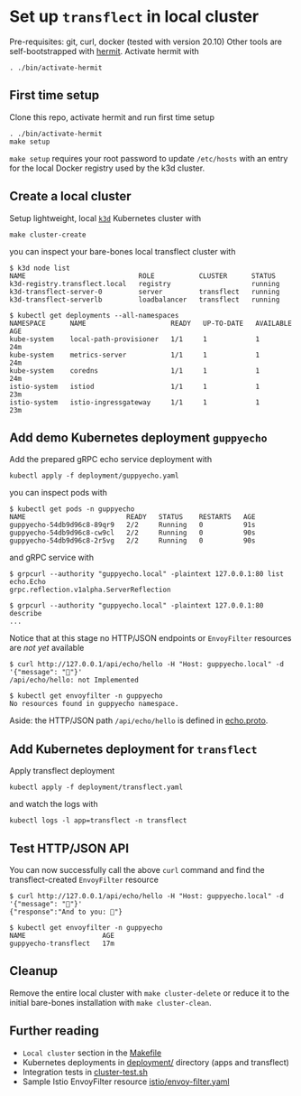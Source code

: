 # Set up `transflect` in local cluster

Pre-requisites: git, curl, docker (tested with version 20.10)
Other tools are self-bootstrapped with [hermit](https://cashapp.github.io/hermit/).
Activate hermit with

	. ./bin/activate-hermit

## First time setup

Clone this repo, activate hermit and run first time setup

	. ./bin/activate-hermit
	make setup

`make setup` requires your root password to update `/etc/hosts` with an
entry for the local Docker registry used by the k3d cluster.

## Create a local cluster

Setup lightweight, local [`k3d`](https://k3d.io/) Kubernetes cluster with

	make cluster-create

you can inspect your bare-bones local transflect cluster with

	$ k3d node list
	NAME                            ROLE           CLUSTER      STATUS
	k3d-registry.transflect.local   registry                    running
	k3d-transflect-server-0         server         transflect   running
	k3d-transflect-serverlb         loadbalancer   transflect   running

	$ kubectl get deployments --all-namespaces
    NAMESPACE      NAME                     READY   UP-TO-DATE   AVAILABLE   AGE
    kube-system    local-path-provisioner   1/1     1            1           24m
    kube-system    metrics-server           1/1     1            1           24m
    kube-system    coredns                  1/1     1            1           24m
    istio-system   istiod                   1/1     1            1           23m
    istio-system   istio-ingressgateway     1/1     1            1           23m

## Add demo Kubernetes deployment `guppyecho`

Add the prepared gRPC echo service deployment with

	kubectl apply -f deployment/guppyecho.yaml

you can inspect pods with

	$ kubectl get pods -n guppyecho
    NAME                         READY   STATUS    RESTARTS   AGE
    guppyecho-54db9d96c8-89qr9   2/2     Running   0          91s
    guppyecho-54db9d96c8-cw9cl   2/2     Running   0          90s
    guppyecho-54db9d96c8-2r5vg   2/2     Running   0          90s

and gRPC service with

	$ grpcurl --authority "guppyecho.local" -plaintext 127.0.0.1:80 list
	echo.Echo
	grpc.reflection.v1alpha.ServerReflection

	$ grpcurl --authority "guppyecho.local" -plaintext 127.0.0.1:80 describe
	...

Notice that at this stage no HTTP/JSON endpoints or `EnvoyFilter`
resources are _not yet_ available

	$ curl http://127.0.0.1/api/echo/hello -H "Host: guppyecho.local" -d '{"message": "👋"}'
	/api/echo/hello: not Implemented

	$ kubectl get envoyfilter -n guppyecho
	No resources found in guppyecho namespace.

Aside: the HTTP/JSON path `/api/echo/hello` is defined in [echo.proto](https://github.com/juliaogris/guppy/blob/v0.0.6/protos/echo/echo.proto#L11).

## Add Kubernetes deployment for `transflect`

Apply transflect deployment

	kubectl apply -f deployment/transflect.yaml

and watch the logs with

	kubectl logs -l app=transflect -n transflect

## Test HTTP/JSON API

You can now successfully call the above `curl` command and find the
transflect-created `EnvoyFilter` resource

 	$ curl http://127.0.0.1/api/echo/hello -H "Host: guppyecho.local" -d '{"message": "👋"}'
	{"response":"And to you: 👋"}

	$ kubectl get envoyfilter -n guppyecho
	NAME                   AGE
	guppyecho-transflect   17m

## Cleanup

Remove the entire local cluster with `make cluster-delete` or reduce it
to the initial bare-bones installation with `make cluster-clean`.

## Further reading

- `Local cluster` section in the [Makefile](Makefile)
- Kubernetes deployments in [deployment/](deployment/) directory (apps and transflect)
- Integration tests in [cluster-test.sh](cluster-test.sh)
- Sample Istio EnvoyFilter resource [istio/envoy-filter.yaml](istio/envoy-filter.yaml)

